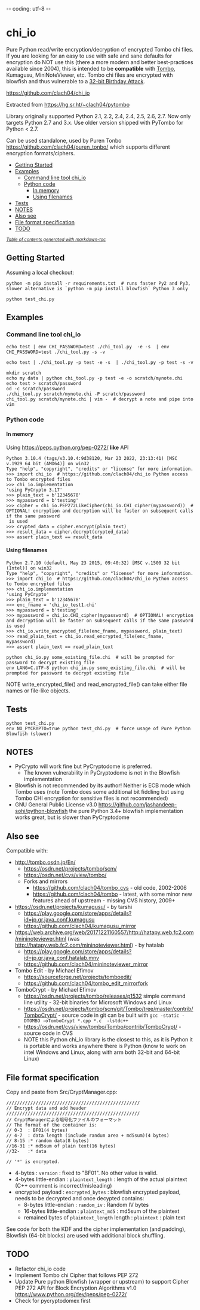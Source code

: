 -- coding: utf-8 --

# chi_io

Pure Python read/write encryption/decryption of encrypted Tombo chi files. If you are looking for an easy to use with safe and sane defaults for encryption do NOT use this (there a more modern and better best-practices available since 2004), this is intended to be **compatible** with [Tombo](http://tombo.osdn.jp/En/), Kumagusu, MiniNoteViewer, etc. Tombo chi files are encrypted with blowfish and thus vulnerable to a [32-bit Birthday Attack](https://sweet32.info/).

https://github.com/clach04/chi_io

Extracted from https://hg.sr.ht/~clach04/pytombo

Library originally supported Python 2.1, 2.2, 2.4, 2.4, 2.5, 2.6, 2.7. Now only targets Python 2.7 and 3.x. Use older version shipped with PyTombo for Python < 2.7.

Can be used standalone, used by Puren Tonbo https://github.com/clach04/puren_tonbo/ which supports different encryption formats/ciphers.


  * [Getting Started](#getting-started)
  * [Examples](#examples)
    + [Command line tool chi_io](#command-line-tool-chi-io)
    + [Python code](#python-code)
      - [In memory](#in-memory)
      - [Using filenames](#using-filenames)
  * [Tests](#tests)
  * [NOTES](#notes)
  * [Also see](#also-see)
  * [File format specification](#file-format-specification)
  * [TODO](#todo)

<small><i><a href='http://ecotrust-canada.github.io/markdown-toc/'>Table of contents generated with markdown-toc</a></i></small>


## Getting Started

Assuming a local checkout:

    python -m pip install -r requirements.txt  # runs faster Py2 and Py3, slower alternative is `python -m pip install blowfish` Python 3 only

    python test_chi.py

## Examples


### Command line tool chi_io

    echo test | env CHI_PASSWORD=test ./chi_tool.py  -e -s  | env CHI_PASSWORD=test ./chi_tool.py -s -v

    echo test | ./chi_tool.py -p test -e -s  | ./chi_tool.py -p test -s -v

    mkdir scratch
    echo my data | python chi_tool.py -p test -e -o scratch/mynote.chi
    echo test > scratch/password
    od -c scratch/password
    ./chi_tool.py scratch/mynote.chi -P scratch/password
    chi_tool.py scratch/mynote.chi | vim -  # decrypt a note and pipe into vim


### Python code

#### In memory

Using https://peps.python.org/pep-0272/ **like** API

    Python 3.10.4 (tags/v3.10.4:9d38120, Mar 23 2022, 23:13:41) [MSC v.1929 64 bit (AMD64)] on win32
    Type "help", "copyright", "credits" or "license" for more information.
    >>> import chi_io  # https://github.com/clach04/chi_io Python access to Tombo encrypted files
    >>> chi_io.implementation
    'using PyCrypto 3.17'
    >>> plain_text = b'12345678'
    >>> mypassword = b'testing'
    >>> cipher = chi_io.PEP272LikeCipher(chi_io.CHI_cipher(mypassword))  # OPTIONAL! encryption and decryption will be faster on subsequent calls if the same password
     is used
    >>> crypted_data = cipher.encrypt(plain_text)
    >>> result_data = cipher.decrypt(crypted_data)
    >>> assert plain_text == result_data


#### Using filenames

    Python 2.7.10 (default, May 23 2015, 09:40:32) [MSC v.1500 32 bit (Intel)] on win32
    Type "help", "copyright", "credits" or "license" for more information.
    >>> import chi_io  # https://github.com/clach04/chi_io Python access to Tombo encrypted files
    >>> chi_io.implementation
    'using PyCrypto'
    >>> plain_text = b'12345678'
    >>> enc_fname = 'chi_io_test1.chi'
    >>> mypassword = b'testing'
    >>> mypassword = chi_io.CHI_cipher(mypassword)  # OPTIONAL! encryption and decryption will be faster on subsequent calls if the same password is used
    >>> chi_io.write_encrypted_file(enc_fname, mypassword, plain_text)
    >>> read_plain_text = chi_io.read_encrypted_file(enc_fname, mypassword)
    >>> assert plain_text == read_plain_text

    python chi_io.py some_existing_file.chi  # will be prompted for password to decrypt existing file
    env LANG=C.UTF-8 python chi_io.py some_existing_file.chi  # will be prompted for password to decrypt existing file

NOTE write_encrypted_file() and read_encrypted_file() can take either file names or file-like objects.

## Tests

    python test_chi.py
    env NO_PYCRYPTO=true python test_chi.py  # force usage of Pure Python Blowfish (slower)


## NOTES

  * PyCrypto will work fine but PyCryptodome is preferred.
    * The known vulnerability in PyCryptodome is not in the Blowfish implementation
  * Blowfish is not recommended by its author! Neither is ECB mode which Tombo uses (note Tombo does some additional bit fiddling but using Tombo CHI encryption for sensitive files is not recommended)
  * GNU General Public License v3.0 https://github.com/jashandeep-sohi/python-blowfish the pure Python 3.4+ blowfish implementation works great, but is slower than PyCryptodome


## Also see

Compatible with:

  * http://tombo.osdn.jp/En/
      * https://osdn.net/projects/tombo/scm/
      * https://osdn.net/cvs/view/tombo/
      * Forks and mirrors
          * https://github.com/clach04/tombo_cvs - old code, 2002-2006
          * https://github.com/clach04/tombo - latest, with some minor new features ahead of upstream - missing CVS history, 2009+
  * https://osdn.net/projects/kumagusu/ - by tarshi
      * https://play.google.com/store/apps/details?id=jp.gr.java_conf.kumagusu
      * https://github.com/clach04/kumagusu_mirror
  * https://web.archive.org/web/20171221160557/http://hatapy.web.fc2.com/mininoteviewer.html (was http://hatapy.web.fc2.com/mininoteviewer.html) - by hatalab
      * https://play.google.com/store/apps/details?id=jp.gr.java_conf.hatalab.mnv
      * https://github.com/clach04/mininoteviewer_mirror
  * Tombo Edit - by Michael Efimov
      * https://sourceforge.net/projects/tomboedit/
      * https://github.com/clach04/tombo_edit_mirrorfork
   * TomboCrypt - by Michael Efimov
       * https://osdn.net/projects/tombo/releases/p1532 simple command line utility - 32-bit binaries for Microsoft Windows and Linux
       * https://osdn.net/projects/tombo/scm/git/Tombo/tree/master/contrib/TomboCrypt/ - source code in git can be built with `gcc -static -DTOMBO -oTomboCrypt *.cpp *.c  -lstdc++`
       * https://osdn.net/cvs/view/tombo/Tombo/contrib/TomboCrypt/ - source code in CVS
       * NOTE this Python chi_io library is the closest to this, as it is Python it is portable and works anywhere there is Python (know to work on intel Windows and Linux, along with arm both 32-bit and 64-bit Linux)


## File format specification

Copy and paste from Src/CryptManager.cpp:

    //////////////////////////////////////////////////
    // Encrypt data and add header
    //////////////////////////////////////////////////
    // CryptManagerによる暗号化ファイルのフォーマット
    // The format of the container is:
    // 0-3  : BF01(4 bytes)
    // 4-7  : data length (include randum area + md5sum)(4 bytes)
    // 8-15 :* random data(8 bytes)
    //16-31 :* md5sum of plain text(16 bytes)
    //32-   :* data

    // '*' is encrypted.

  * 4-bytes : `version` : fixed to "BF01". No other value is valid.
  * 4-bytes little-endian : `plaintext_length` : length of the actual plaintext (C++ comment is incorrect/misleading)
  * encrypted payload : `encrypted_bytes` : blowfish encrypted payload, needs to be decrypted and once decypted contains:
      * 8-bytes little-endian : `random_iv` : Random IV bytes
      * 16-bytes little-endian : `plaintext_md5` : md5sum of the plaintext
      * remained bytes of `plaintext_length` length : `plaintext` : plain text

See code for both the KDF and the cipher implementation (and padding), Blowfish (64-bit blocks) are used with additional block shuffling.

## TODO

  * Refactor chi_io code
  * Implement Tombo chi Cipher that follows PEP 272
  * Update Pure python Blowfish (wrapper or upstream) to support Cipher PEP 272
    API for Block Encryption Algorithms v1.0 https://www.python.org/dev/peps/pep-0272/
  * Check for pycryptodomex first
